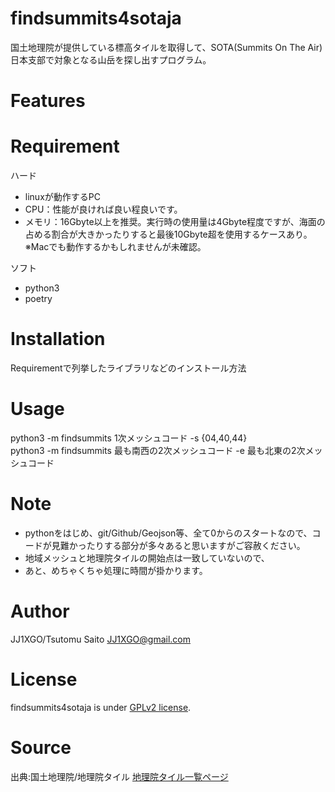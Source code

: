 # findsummits4sotaja

国土地理院が提供している標高タイルを取得して、SOTA(Summits On The Air)日本支部で対象となる山岳を探し出すプログラム。

# Features
 
 
# Requirement

ハード
* linuxが動作するPC
* CPU：性能が良ければ良い程良いです。
* メモリ：16Gbyte以上を推奨。実行時の使用量は4Gbyte程度ですが、海面の占める割合が大きかったりすると最後10Gbyte超を使用するケースあり。
※Macでも動作するかもしれませんが未確認。

ソフト
* python3
* poetry
 
# Installation
 
Requirementで列挙したライブラリなどのインストール方法 
 
# Usage
 
python3 -m findsummits 1次メッシュコード -s {04,40,44}  
python3 -m findsummits 最も南西の2次メッシュコード -e 最も北東の2次メッシュコード
 
# Note
 
* pythonをはじめ、git/Github/Geojson等、全て0からのスタートなので、コードが見難かったりする部分が多々あると思いますがご容赦ください。
* 地域メッシュと地理院タイルの開始点は一致していないので、
* あと、めちゃくちゃ処理に時間が掛かります。
 
# Author
 
JJ1XGO/Tsutomu Saito JJ1XGO@gmail.com
 
# License
 
findsummits4sotaja is under [GPLv2 license](https://www.gnu.org/licenses/old-licenses/gpl-2.0.ja.html).
 
# Source

出典:国土地理院/地理院タイル [地理院タイル一覧ページ](https://maps.gsi.go.jp/development/ichiran.html)

